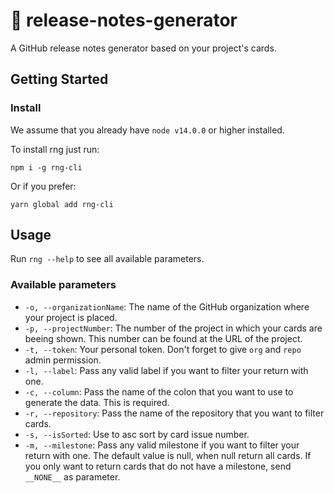 # 📝 release-notes-generator

A GitHub release notes generator based on your project's cards.

## Getting Started

### Install

We assume that you already have `node v14.0.0` or higher installed.

To install rng just run:

```
npm i -g rng-cli
```

Or if you prefer:

```
yarn global add rng-cli
```

## Usage

Run `rng --help` to see all available parameters.

### Available parameters
- `-o, --organizationName`: The name of the GitHub organization where your project is placed.
- `-p, --projectNumber`: The number of the project in which your cards are beeing shown. This number can be found at the URL of the project.
- `-t, --token`: Your personal token. Don't forget to give `org` and `repo` admin permission.
- `-l, --label`: Pass any valid label if you want to filter your return with one.
- `-c, --column`: Pass the name of the colon that you want to use to generate the data. This is required.
- `-r, --repository`: Pass the name of the repository that you want to filter cards.
- `-s, --isSorted`: Use to asc sort by card issue number.
- `-m, --milestone`: Pass any valid milestone if you want to filter your return with one. The default value is null, when null return all cards. If you only want to return cards that do not have a milestone, send `__NONE__` as parameter.
